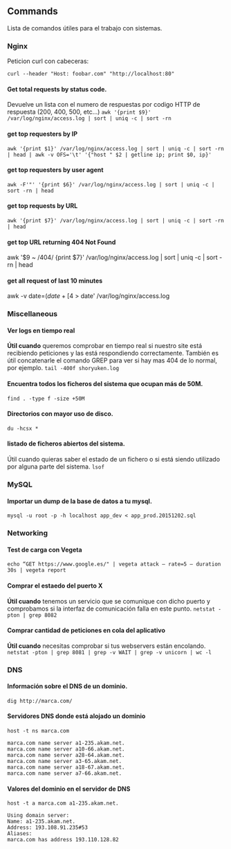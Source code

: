 ## Commands

Lista de comandos útiles para el trabajo con sistemas.

### Nginx

Peticion curl con cabeceras:

`curl --header "Host: foobar.com" "http://localhost:80"`

#### Get total requests by status code. 
Devuelve un lista con el numero de respuestas por codigo HTTP de respuesta (200, 400, 500, etc...)
`awk '{print $9}' /var/log/nginx/access.log | sort | uniq -c | sort -rn`

#### get top requesters by IP
`awk '{print $1}' /var/log/nginx/access.log | sort | uniq -c | sort -rn | head | awk -v OFS='\t' '{"host " $2 | getline ip; print $0, ip}'`

#### get top requesters by user agent
`awk -F'"' '{print $6}' /var/log/nginx/access.log | sort | uniq -c | sort -rn | head`

#### get top requests by URL
`awk '{print $7}' /var/log/nginx/access.log | sort | uniq -c | sort -rn | head`

#### get top URL returning 404 Not Found
awk '$9 ~ /404/ {print $7}' /var/log/nginx/access.log | sort | uniq -c | sort -rn | head

#### get all request of last 10 minutes
awk -v date=$(date +[%d/%b/%Y:%H:%M --date="-10 minutes") '$4 > date' /var/log/nginx/access.log

### Miscellaneous

#### Ver logs en tiempo real
**Útil cuando** queremos comprobar en tiempo real si nuestro site está recibiendo peticiones y las está respondiendo correctamente. También es útil concatenarle el comando GREP para ver si hay mas 404 de lo normal, por ejemplo.
`tail -400f shoryuken.log`

#### Encuentra todos los ficheros del sistema que ocupan más de 50M.
`find . -type f -size +50M`

#### Directorios con mayor uso de disco.
`du -hcsx *`

#### listado de ficheros abiertos del sistema.
Útil cuando quieras saber el estado de un fichero o si está siendo utilizado por alguna parte del sistema.
`lsof`

### MySQL

#### Importar un dump de la base de datos a tu mysql.
`mysql -u root -p -h localhost app_dev < app_prod.20151202.sql`

### Networking
#### Test de carga con Vegeta
`echo “GET https://www.google.es/" | vegeta attack — rate=5 — duration 30s | vegeta report`

#### Comprar el estaedo del puerto X
**Útil cuando** tenemos un servicio que se comunique con dicho puerto y comprobamos si la interfaz de comunicación falla en este punto.
`netstat -pton | grep 8082`

#### Comprar cantidad de peticiones en cola del aplicativo
**Útil cuando** necesitas comprobar si tus webservers están encolando.
`netstat -pton | grep 8081 | grep -v WAIT | grep -v unicorn | wc -l`

### DNS

#### Información sobre el DNS de un dominio.
`dig http://marca.com/`

#### Servidores DNS donde está alojado un dominio
`host -t ns marca.com`

```
marca.com name server a1-235.akam.net.
marca.com name server a10-66.akam.net.
marca.com name server a28-64.akam.net.
marca.com name server a3-65.akam.net.
marca.com name server a18-67.akam.net.
marca.com name server a7-66.akam.net.
```

#### Valores del dominio en el servidor de DNS
`host -t a marca.com a1-235.akam.net.`

```
Using domain server:
Name: a1-235.akam.net.
Address: 193.108.91.235#53
Aliases:
marca.com has address 193.110.128.82
```